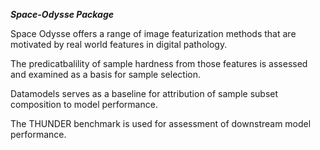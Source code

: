 ***Space-Odysse Package***



Space Odysse offers a range of image featurization methods that are motivated by real world features in digital pathology. 

The predicatbalility of sample hardness from those features is assessed and examined as a basis for sample selection.

Datamodels serves as a baseline for attribution of sample subset composition to model performance.

The THUNDER benchmark is used for assessment of downstream model performance.